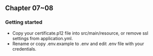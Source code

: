 ## Chapter 07~08

### Getting started

- Copy your certificate.p12 file into src/main/resource, or remove ssl settings from application.yml.
- Rename or copy .env.example to .env and edit .env file with your credentials.
